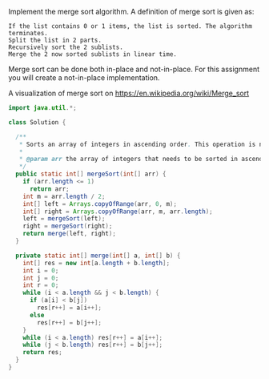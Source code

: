 Implement the merge sort algorithm. A definition of merge sort is given as:

    If the list contains 0 or 1 items, the list is sorted. The algorithm terminates.
    Split the list in 2 parts.
    Recursively sort the 2 sublists.
    Merge the 2 now sorted sublists in linear time.

Merge sort can be done both in-place and not-in-place. For this assignment you will create a not-in-place implementation.

A visualization of merge sort on https://en.wikipedia.org/wiki/Merge_sort

```java
import java.util.*;

class Solution {

  /**
   * Sorts an array of integers in ascending order. This operation is not-in-place.
   *
   * @param arr the array of integers that needs to be sorted in ascending order.
   */
  public static int[] mergeSort(int[] arr) {
    if (arr.length <= 1)
      return arr;
    int m = arr.length / 2;
    int[] left = Arrays.copyOfRange(arr, 0, m);
    int[] right = Arrays.copyOfRange(arr, m, arr.length);
    left = mergeSort(left);
    right = mergeSort(right);
    return merge(left, right);
  }

  private static int[] merge(int[] a, int[] b) {
    int[] res = new int[a.length + b.length];
    int i = 0;
    int j = 0;
    int r = 0;
    while (i < a.length && j < b.length) {
      if (a[i] < b[j])
        res[r++] = a[i++];
      else
        res[r++] = b[j++];
    }
    while (i < a.length) res[r++] = a[i++];
    while (j < b.length) res[r++] = b[j++];
    return res;
  }
}
```
